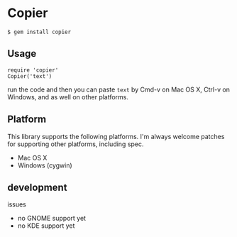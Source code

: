 # Copier

    $ gem install copier

## Usage

    require 'copier'
    Copier('text')

run the code and then you can paste `text` by Cmd-v on Mac OS X, Ctrl-v on Windows, and as well on other platforms.

## Platform

This library supports the following platforms. I'm always welcome patches for supporting other platforms, including spec.

* Mac OS X
* Windows (cygwin)

## development

issues

* no GNOME support yet
* no KDE support yet
